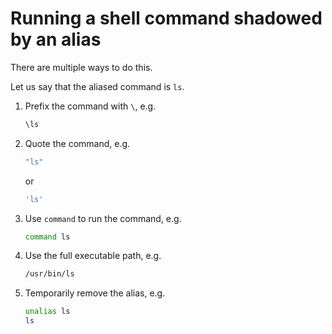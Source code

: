 # Running a shell command shadowed by an alias

There are multiple ways to do this.

Let us say that the aliased command is `ls`.

1.  Prefix the command with `\`, e.g.
    ```sh
    \ls
    ```
1.  Quote the command, e.g.

    ```sh
    "ls"
    ```

    or

    ```sh
    'ls'
    ```

1.  Use `command` to run the command, e.g.
    ```sh
    command ls
    ```
1.  Use the full executable path, e.g.
    ```sh
    /usr/bin/ls
    ```
1.  Temporarily remove the alias, e.g.
    ```sh
    unalias ls
    ls
    ```

